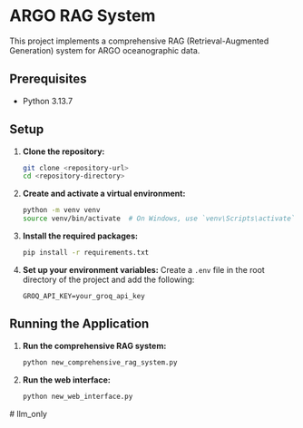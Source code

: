 # ARGO RAG System

This project implements a comprehensive RAG (Retrieval-Augmented Generation) system for ARGO oceanographic data.

## Prerequisites

- Python 3.13.7

## Setup

1.  **Clone the repository:**
    ```bash
    git clone <repository-url>
    cd <repository-directory>
    ```

2.  **Create and activate a virtual environment:**
    ```bash
    python -m venv venv
    source venv/bin/activate  # On Windows, use `venv\Scripts\activate`
    ```

3.  **Install the required packages:**
    ```bash
    pip install -r requirements.txt
    ```

4.  **Set up your environment variables:**
    Create a `.env` file in the root directory of the project and add the following:
    ```
    GROQ_API_KEY=your_groq_api_key
    ```

## Running the Application

1.  **Run the comprehensive RAG system:**
    ```bash
    python new_comprehensive_rag_system.py
    ```

2.  **Run the web interface:**
    ```bash
    python new_web_interface.py
    ```
#   l l m _ o n l y  
 